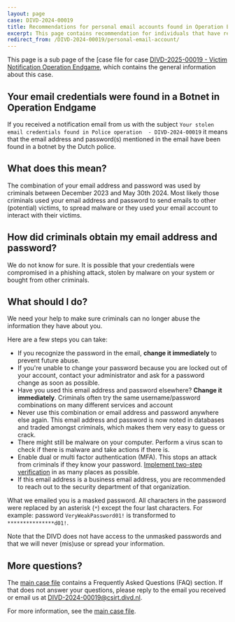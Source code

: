 ```yaml
---
layout: page
case: DIVD-2024-00019
title: Recommendations for personal email accounts found in Operation Endgame
excerpt: This page contains recommendation for individuals that have received a notification email from DIVD-CSIRT about a personal email credential that was found as part of Operation Endgame
redirect_from: /DIVD-2024-00019/personal-email-account/
---
```

This page is a sub page of the [case file for case [DIVD-2025-00019 - Victim Notification Operation Endgame](/DIVD-2029-00019/), which contains the general information about this case.

## Your email credentials were found in a Botnet in Operation Endgame

If you received a notification email from us with the subject `Your stolen email credentials found in Police operation  - DIVD-2024-00019` it means that the email address and password(s) mentioned in the email have been found in a botnet by the Dutch police.

## What does this mean?

The combination of your email address and password was used by criminals between December 2023 and May 30th 2024. Most likely those criminals used your email address and password to send emails to other (potential) victims, to spread malware or they used your email account to interact with their victims.

## How did criminals obtain my email address and password?

We do not know for sure. It is possible that your credentials were compromised in a phishing attack, stolen by malware on your system or bought from other criminals.

## What should I do?

We need your help to make sure criminals can no longer abuse the information they have about you.

Here are a few steps you can take:
* If you recognize the password in the email, **change it immediately** to prevent future abuse.
* If you're unable to change your password because you are locked out of your account, contact your administrator and ask for a password change as soon as possible.
* Have you used this email address and password elsewhere? **Change it immediately**.
Criminals often try the same username/password combinations on many different services and account
* Never use this combination or email address and password anywhere else again.
This email address and password is now noted in databases and traded amongst criminals, which makes them very easy to guess or crack.
* There might still be malware on your computer. Perform a virus scan to check if there is malware and take actions if there is.
* Enable dual or multi factor authentication (MFA). This stops an attack from criminals if they know your password. [Implement two-step verification](https://ssd.eff.org/module/how-enable-two-factor-authentication) in as many places as possible.
* If this email address is a business email address, you are recommended to reach out to the security department of that organization.

What we emailed you is a masked password. All characters in the password were replaced by an asterisk (`*`) except the four last characters. For example: password `VeryWeakPassword01!` is transformed to `***************d01!`.

Note that the DIVD does not have access to the unmasked passwords and that we will never (mis)use or spread your information.

## More questions?
The [main case file](/DIVD-2024-00019) contains a Frequently Asked Questions (FAQ) section. If that does not answer your questions, please reply to the email you received or email us at  [DIVD-2024-00019@csirt.divd.nl](mailto:DIVD-2024-00019@csirt.divd.nl?SUBJECT:Question+about+DIVD-2024-00019).

For more information, see the [main case file](/DIVD-2024-00019/).




